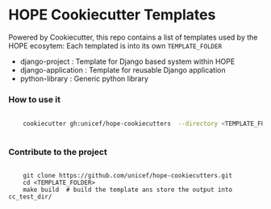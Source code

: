 # HOPE Cookiecutter Templates


Powered by Cookiecutter, this repo contains a list of templates used by the HOPE ecosytem:
Each templated is into its own `TEMPLATE_FOLDER`

- django-project     : Template for Django based system within HOPE
- django-application : Template for reusable Django application
- python-library     : Generic python library
 

### How to use it 

```bash
    
    cookiecutter gh:unicef/hope-cookiecutters  --directory <TEMPLATE_FOLDER> --output-dir <my-projects-dir>
    
```

### Contribute to the project


```shell
    
    git clone https://github.com/unicef/hope-cookiecutters.git
    cd <TEMPLATE_FOLDER>
    make build  # build the template ans store the output into cc_test_dir/
```
